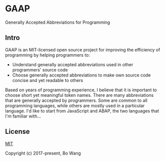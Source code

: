 # GAAP
Generally Accepted Abbreviations for Programming

## Intro
GAAP is an MIT-licensed open source project for improving the efficiency of programming by helping programmers to:
- Understand generally accepted abbreviations used in other programmers' source code
- Choose generally accepted abbreviations to make own source code concise and yet readable to others

Based on years of programming experience, I believe that it is important to choose short yet meaningful token names. There are many abbreviations that are generally accepted by programmers. Some are common to all programming languages, while others are mostly used in a particular language. I'd like to start from JavaScript and ABAP, the two languages that I'm familiar with...

## License

[MIT](http://opensource.org/licenses/MIT)

Copyright (c) 2017-present, Bo Wang
